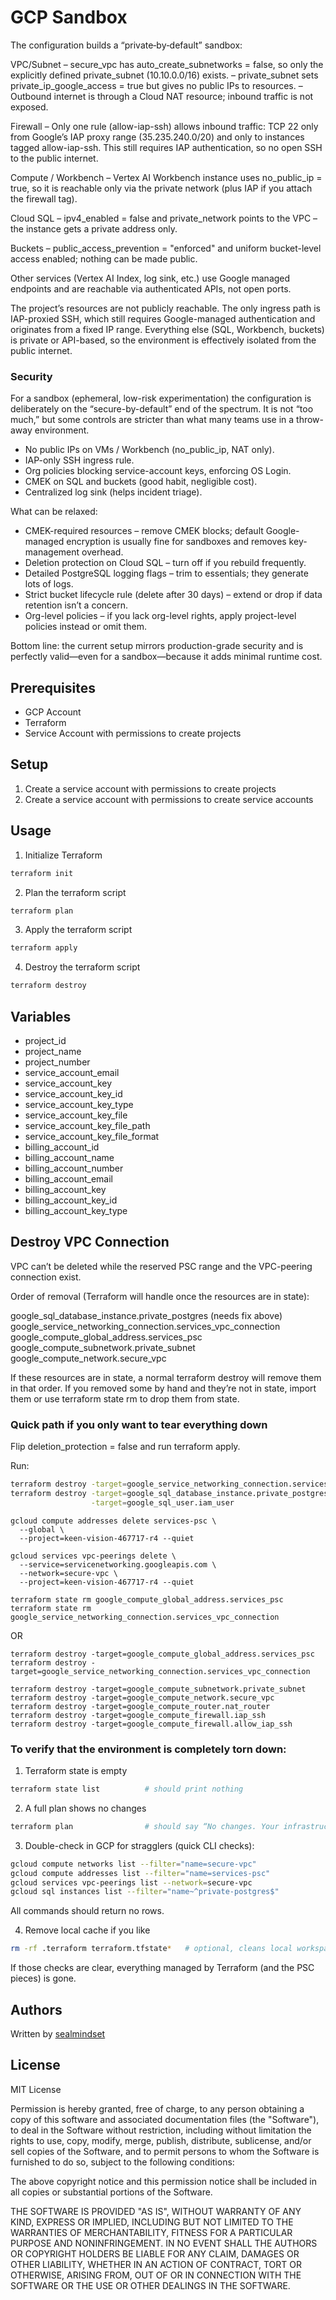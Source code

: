 # GCP Sandbox

The configuration builds a “private‐by‐default” sandbox:

VPC/Subnet
– secure_vpc has auto_create_subnetworks = false, so only the explicitly defined private_subnet (10.10.0.0/16) exists.
– private_subnet sets private_ip_google_access = true but gives no public IPs to resources.
– Outbound internet is through a Cloud NAT resource; inbound traffic is not exposed.

Firewall
– Only one rule (allow-iap-ssh) allows inbound traffic: TCP 22 only from Google’s IAP proxy range (35.235.240.0/20) and only to instances tagged allow-iap-ssh. This still requires IAP authentication, so no open SSH to the public internet.

Compute / Workbench
– Vertex AI Workbench instance uses no_public_ip = true, so it is reachable only via the private network (plus IAP if you attach the firewall tag).

Cloud SQL
– ipv4_enabled = false and private_network points to the VPC – the instance gets a private address only.

Buckets
– public_access_prevention = "enforced" and uniform bucket-level access enabled; nothing can be made public.

Other services (Vertex AI Index, log sink, etc.) use Google managed endpoints and are reachable via authenticated APIs, not open ports.

The project’s resources are not publicly reachable. The only ingress path is IAP-proxied SSH, which still requires Google-managed authentication and originates from a fixed IP range. Everything else (SQL, Workbench, buckets) is private or API-based, so the environment is effectively isolated from the public internet.

### Security

For a sandbox (ephemeral, low-risk experimentation) the configuration is deliberately on the “secure-by-default” end of the spectrum. It is not “too much,” but some controls are stricter than what many teams use in a throw-away environment.

- No public IPs on VMs / Workbench (no_public_ip, NAT only).
- IAP-only SSH ingress rule.
- Org policies blocking service-account keys, enforcing OS Login.
- CMEK on SQL and buckets (good habit, negligible cost).
- Centralized log sink (helps incident triage).

What can be relaxed:

- CMEK-required resources – remove CMEK blocks; default Google-managed encryption is usually fine for sandboxes and removes key-management overhead.
- Deletion protection on Cloud SQL – turn off if you rebuild frequently.
- Detailed PostgreSQL logging flags – trim to essentials; they generate lots of logs.
- Strict bucket lifecycle rule (delete after 30 days) – extend or drop if data retention isn’t a concern.
- Org-level policies – if you lack org-level rights, apply project-level policies instead or omit them.

Bottom line: the current setup mirrors production-grade security and is perfectly valid—even for a sandbox—because it adds minimal runtime cost. 

## Prerequisites

- GCP Account
- Terraform
- Service Account with permissions to create projects

## Setup

1. Create a service account with permissions to create projects
2. Create a service account with permissions to create service accounts

## Usage

1. Initialize Terraform
```bash
terraform init
```

2. Plan the terraform script
```bash
terraform plan
```

3. Apply the terraform script
```bash
terraform apply
```

4. Destroy the terraform script
```bash
terraform destroy
```

## Variables

- project_id
- project_name
- project_number
- service_account_email
- service_account_key
- service_account_key_id
- service_account_key_type
- service_account_key_file
- service_account_key_file_path
- service_account_key_file_format
- billing_account_id
- billing_account_name
- billing_account_number
- billing_account_email
- billing_account_key
- billing_account_key_id
- billing_account_key_type

## Destroy VPC Connection

VPC can’t be deleted while the reserved PSC range and the VPC-peering connection exist.

Order of removal (Terraform will handle once the resources are in state):

google_sql_database_instance.private_postgres (needs fix above)
google_service_networking_connection.services_vpc_connection
google_compute_global_address.services_psc
google_compute_subnetwork.private_subnet
google_compute_network.secure_vpc

If these resources are in state, a normal terraform destroy will remove them in that order. If you removed some by hand and they’re not in state, import them or use terraform state rm to drop them from state.

### Quick path if you only want to tear everything down 

Flip deletion_protection = false and run terraform apply.

Run:

```bash
terraform destroy -target=google_service_networking_connection.services_vpc_connection
terraform destroy -target=google_sql_database_instance.private_postgres \
                  -target=google_sql_user.iam_user
```

```
gcloud compute addresses delete services-psc \
  --global \
  --project=keen-vision-467717-r4 --quiet

gcloud services vpc-peerings delete \
  --service=servicenetworking.googleapis.com \
  --network=secure-vpc \
  --project=keen-vision-467717-r4 --quiet

terraform state rm google_compute_global_address.services_psc
terraform state rm google_service_networking_connection.services_vpc_connection
```

OR

```
terraform destroy -target=google_compute_global_address.services_psc
terraform destroy -target=google_service_networking_connection.services_vpc_connection

terraform destroy -target=google_compute_subnetwork.private_subnet
terraform destroy -target=google_compute_network.secure_vpc
terraform destroy -target=google_compute_router.nat_router
terraform destroy -target=google_compute_firewall.iap_ssh
terraform destroy -target=google_compute_firewall.allow_iap_ssh
```

### To verify that the environment is completely torn down:

1. Terraform state is empty

```bash
terraform state list          # should print nothing
```

2. A full plan shows no changes

```bash
terraform plan                # should say “No changes. Your infrastructure matches the configuration.”
```

3. Double-check in GCP for stragglers (quick CLI checks):

```bash
gcloud compute networks list --filter="name=secure-vpc"
gcloud compute addresses list --filter="name=services-psc"
gcloud services vpc-peerings list --network=secure-vpc
gcloud sql instances list --filter="name~^private-postgres$"
```

All commands should return no rows.

4. Remove local cache if you like

```bash
rm -rf .terraform terraform.tfstate*   # optional, cleans local workspace
```

If those checks are clear, everything managed by Terraform (and the PSC pieces) is gone.



## Authors

Written by [sealmindset](https://github.com/sealmindset)

## License

MIT License

Permission is hereby granted, free of charge, to any person obtaining a copy
of this software and associated documentation files (the "Software"), to deal
in the Software without restriction, including without limitation the rights
to use, copy, modify, merge, publish, distribute, sublicense, and/or sell
copies of the Software, and to permit persons to whom the Software is
furnished to do so, subject to the following conditions:

The above copyright notice and this permission notice shall be included in all
copies or substantial portions of the Software.

THE SOFTWARE IS PROVIDED "AS IS", WITHOUT WARRANTY OF ANY KIND, EXPRESS OR
IMPLIED, INCLUDING BUT NOT LIMITED TO THE WARRANTIES OF MERCHANTABILITY,
FITNESS FOR A PARTICULAR PURPOSE AND NONINFRINGEMENT. IN NO EVENT SHALL THE
AUTHORS OR COPYRIGHT HOLDERS BE LIABLE FOR ANY CLAIM, DAMAGES OR OTHER
LIABILITY, WHETHER IN AN ACTION OF CONTRACT, TORT OR OTHERWISE, ARISING FROM,
OUT OF OR IN CONNECTION WITH THE SOFTWARE OR THE USE OR OTHER DEALINGS IN THE
SOFTWARE.

